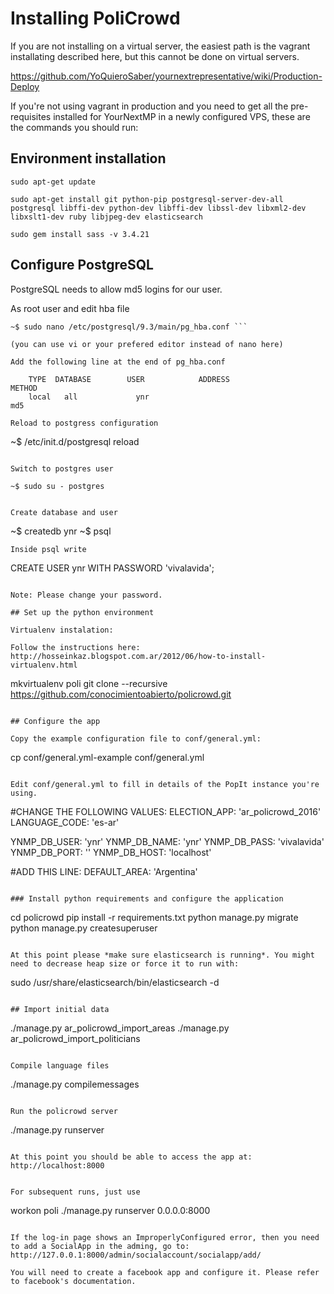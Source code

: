 # Installing PoliCrowd

If you are not installing on a virtual server, the easiest path is the vagrant installating described here, but this cannot be done on virtual servers.

https://github.com/YoQuieroSaber/yournextrepresentative/wiki/Production-Deploy


If you're not using vagrant in production and you need to get all the pre-requisites installed for YourNextMP in a newly configured VPS, these are the commands you should run:

## Environment installation

```
sudo apt-get update

sudo apt-get install git python-pip postgresql-server-dev-all postgresql libffi-dev python-dev libffi-dev libssl-dev libxml2-dev libxslt1-dev ruby libjpeg-dev elasticsearch

sudo gem install sass -v 3.4.21
```


## Configure PostgreSQL

PostgreSQL needs to allow md5 logins for our user.

As root user and edit hba file

```
~$ sudo nano /etc/postgresql/9.3/main/pg_hba.conf ```

(you can use vi or your prefered editor instead of nano here)

Add the following line at the end of pg_hba.conf

    TYPE  DATABASE        USER            ADDRESS                 METHOD
    local   all             ynr                                     md5

Reload to postgress configuration

```
~$ /etc/init.d/postgresql reload
```

Switch to postgres user

```
	~$ sudo su - postgres
```

Create database and user

```
~$ createdb ynr
~$ psql
```
Inside psql write

```
CREATE USER ynr WITH PASSWORD 'vivalavida';
```

Note: Please change your password.

## Set up the python environment

Virtualenv instalation:

Follow the instructions here: http://hosseinkaz.blogspot.com.ar/2012/06/how-to-install-virtualenv.html

```
mkvirtualenv poli
git clone --recursive https://github.com/conocimientoabierto/policrowd.git
```

## Configure the app

Copy the example configuration file to conf/general.yml:

```
cp conf/general.yml-example conf/general.yml
```

Edit conf/general.yml to fill in details of the PopIt instance you're using.

```
#CHANGE THE FOLLOWING VALUES:
ELECTION_APP: 'ar_policrowd_2016'
LANGUAGE_CODE: 'es-ar'

YNMP_DB_USER: 'ynr'
YNMP_DB_NAME: 'ynr'
YNMP_DB_PASS: 'vivalavida'
YNMP_DB_PORT: ''
YNMP_DB_HOST: 'localhost'

#ADD THIS LINE:
DEFAULT_AREA: 'Argentina'
```

### Install python requirements and configure the application

```
cd policrowd
pip install -r requirements.txt
python manage.py migrate
python manage.py createsuperuser
```

At this point please *make sure elasticsearch is running*. You might need to decrease heap size or force it to run with:
```
sudo /usr/share/elasticsearch/bin/elasticsearch -d
```

## Import initial data

```
./manage.py ar_policrowd_import_areas
./manage.py ar_policrowd_import_politicians
```

Compile language files
```
./manage.py compilemessages
```

Run the policrowd server
```
./manage.py runserver
```

At this point you should be able to access the app at: http://localhost:8000


For subsequent runs, just use

```
workon poli
./manage.py runserver 0.0.0.0:8000
```

If the log-in page shows an ImproperlyConfigured error, then you need to add a SocialApp in the adming, go to: http://127.0.0.1:8000/admin/socialaccount/socialapp/add/

You will need to create a facebook app and configure it. Please refer to facebook's documentation.
